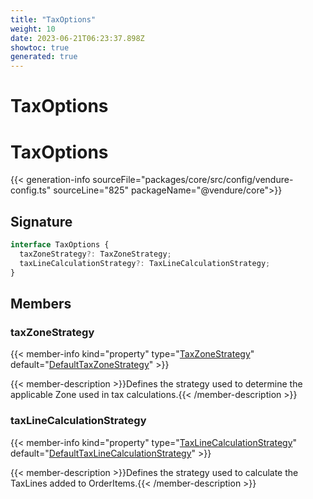 ```yaml
---
title: "TaxOptions"
weight: 10
date: 2023-06-21T06:23:37.898Z
showtoc: true
generated: true
---
```

<!-- This file was generated from the Vendure source. Do not modify. Instead, re-run the "docs:build" script -->

# TaxOptions
<div class="symbol">


# TaxOptions

{{< generation-info sourceFile="packages/core/src/config/vendure-config.ts" sourceLine="825" packageName="@vendure/core">}}



## Signature

```TypeScript
interface TaxOptions {
  taxZoneStrategy?: TaxZoneStrategy;
  taxLineCalculationStrategy?: TaxLineCalculationStrategy;
}
```
## Members

### taxZoneStrategy

{{< member-info kind="property" type="<a href='/typescript-api/tax/tax-zone-strategy#taxzonestrategy'>TaxZoneStrategy</a>" default="<a href='/typescript-api/tax/default-tax-zone-strategy#defaulttaxzonestrategy'>DefaultTaxZoneStrategy</a>"  >}}

{{< member-description >}}Defines the strategy used to determine the applicable Zone used in tax calculations.{{< /member-description >}}

### taxLineCalculationStrategy

{{< member-info kind="property" type="<a href='/typescript-api/tax/tax-line-calculation-strategy#taxlinecalculationstrategy'>TaxLineCalculationStrategy</a>" default="<a href='/typescript-api/tax/default-tax-line-calculation-strategy#defaulttaxlinecalculationstrategy'>DefaultTaxLineCalculationStrategy</a>"  >}}

{{< member-description >}}Defines the strategy used to calculate the TaxLines added to OrderItems.{{< /member-description >}}


</div>
